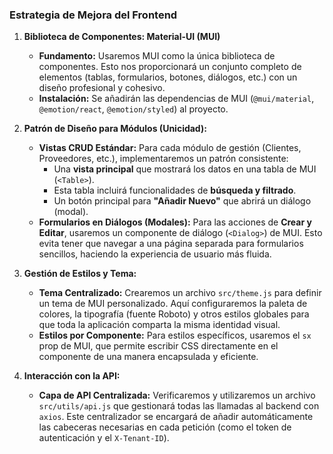 ### Estrategia de Mejora del Frontend

1.  **Biblioteca de Componentes: Material-UI (MUI)**
    *   **Fundamento:** Usaremos MUI como la única biblioteca de componentes. Esto nos proporcionará un conjunto completo de elementos (tablas, formularios, botones, diálogos, etc.) con un diseño profesional y cohesivo.
    *   **Instalación:** Se añadirán las dependencias de MUI (`@mui/material`, `@emotion/react`, `@emotion/styled`) al proyecto.

2.  **Patrón de Diseño para Módulos (Unicidad):**
    *   **Vistas CRUD Estándar:** Para cada módulo de gestión (Clientes, Proveedores, etc.), implementaremos un patrón consistente:
        *   Una **vista principal** que mostrará los datos en una tabla de MUI (`<Table>`).
        *   Esta tabla incluirá funcionalidades de **búsqueda y filtrado**.
        *   Un botón principal para **"Añadir Nuevo"** que abrirá un diálogo (modal).
    *   **Formularios en Diálogos (Modales):** Para las acciones de **Crear y Editar**, usaremos un componente de diálogo (`<Dialog>`) de MUI. Esto evita tener que navegar a una página separada para formularios sencillos, haciendo la experiencia de usuario más fluida.

3.  **Gestión de Estilos y Tema:**
    *   **Tema Centralizado:** Crearemos un archivo `src/theme.js` para definir un tema de MUI personalizado. Aquí configuraremos la paleta de colores, la tipografía (fuente Roboto) y otros estilos globales para que toda la aplicación comparta la misma identidad visual.
    *   **Estilos por Componente:** Para estilos específicos, usaremos el `sx` prop de MUI, que permite escribir CSS directamente en el componente de una manera encapsulada y eficiente.

4.  **Interacción con la API:**
    *   **Capa de API Centralizada:** Verificaremos y utilizaremos un archivo `src/utils/api.js` que gestionará todas las llamadas al backend con `axios`. Este centralizador se encargará de añadir automáticamente las cabeceras necesarias en cada petición (como el token de autenticación y el `X-Tenant-ID`).
